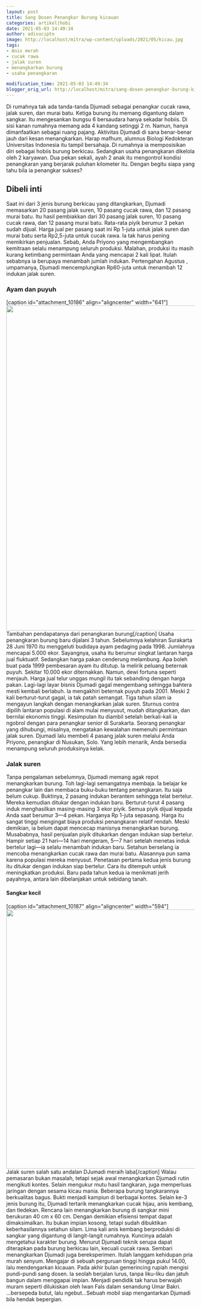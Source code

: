 ```yaml
---
layout: post
title: Sang Dosen Penangkar Burung kicauan
categories: artikel|hobi
date: 2021-05-03 14:49:34
author: adisucipto
image: http://localhost/mitra/wp-content/uploads/2021/05/kicau.jpg
tags:
- Anis merah
- cucak rawa
- jalak suren
- menangkarkan burung
- usaha penangkaran

modification_time: 2021-05-03 14:49:34
blogger_orig_url: http://localhost/mitra/sang-dosen-penangkar-burung-kicauan.html
---
```


Di rumahnya tak ada tanda-tanda Djumadi sebagai penangkar cucak rawa, jalak suren, dan murai batu. Ketiga burung itu memang digantung dalam sangkar. Itu mengesankan bungsu 6 bersaudara hanya sekadar hobiis. Di sisi kanan rumahnya memang ada 4 kandang setinggi 2 m. Namun, hanya dimanfaatkan sebagai ruang pajang. Aktivitas Djumadi di sana benar-benar jauh dari kesan menangkarkan.
Harap mafhum, alumnus Biologi Kedokteran Universitas Indonesia itu tampil bersahaja. Di rumahnya ia memposisikan diri sebagai hobiis burung berkicau. Sedangkan usaha penangkaran dikelola oleh 2 karyawan. Dua pekan sekali, ayah 2 anak itu mengontrol kondisi penangkaran yang berjarak puluhan kilometer itu. Dengan begitu siapa yang tahu bila ia penangkar sukses?
<h2 id="Dibeli">Dibeli inti</h2>
Saat ini dari 3 jenis burung berkicau yang ditangkarkan, Djumadi memasarkan 20 pasang jalak suren, 10 pasang cucak rawa, dan 12 pasang murai batu. Itu hasil pembiakkan dari 30 pasang jalak suren, 10 pasang cucak rawa, dan 12 pasang murai batu. Rata-rata piyik berumur 3 pekan sudah dijual. Harga jual per pasang saat ini Rp 1-juta untuk jalak suren dan murai batu serta Rp2,5-juta untuk cucak rawa.
Ia tak harus pening memikirkan penjualan. Sebab, Anda Priyono yang mengembangkan kemitraan selalu menampung seluruh produksi. Malahan, produksi itu masih kurang ketimbang permintaan Anda yang mencapai 2 kali lipat. Itulah sebabnya ia berupaya menambah jumlah indukan. Pertengahan Agustus , umpamanya, Djumadi mencemplungkan Rp60-juta untuk menambah 12 indukan jalak suren.
<h3 id="puyuh">Ayam dan puyuh</h3>
[caption id="attachment_10186" align="aligncenter" width="641"]<a href="http://127.0.0.1/mitra/wp-content/uploads/2021/05/gacor.jpg"><img class="wp-image-10186 size-full" src="http://127.0.0.1/mitra/wp-content/uploads/2021/05/gacor.jpg" alt="" width="641" height="867" /></a> Tambahan pendapatanya dari penangkaran burung[/caption]
Usaha penangkaran burung baru dijalani 3 tahun. Sebelumnya kelahiran Surakarta 28 Juni 1970 itu menggeluti budidaya ayam pedaging pada 1998. Jumlahnya mencapai 5.000 ekor. Sayangnya, usaha itu berumur singkat lantaran harga jual fluktuatif. Sedangkan harga pakan cenderung melambung. Apa boleh buat pada 1999 pembesaran ayam itu ditutup.
Ia melirik peluang beternak puyuh. Sekitar 10.000 ekor diternakkan. Namun, dewi fortuna seperti menjauh. Harga jual telur unggas mungil itu tak sebanding dengan harga pakan. Lagi-lagi layar bisnis Djumadi gagal mengembang sehingga bahtera mesti kembali berlabuh. Ia mengakhiri beternak puyuh pada 2001.
Meski 2 kali berturut-turut gagal, ia tak patah semangat. Tiga tahun silam ia mengayun langkah dengan menangkarkan jalak suren. Sturnus contra dipilih lantaran populasi di alam mulai menyusut, mudah ditangkarkan, dan bernilai ekonomis tinggi. Kesimpulan itu diambil setelah berkali-kali ia ngobrol dengan para penangkar senior di Surakarta.
Seorang penangkar yang dihubungi, misalnya, mengatakan kewalahan memenuhi permintaan jalak suren. Djumadi lalu membeli 4 pasang jalak suren melalui Anda Priyono, penangkar di Nusukan, Solo. Yang lebih menarik, Anda bersedia menampung seluruh produksinya kelak.
<h3 id="suren">Jalak suren</h3>
Tanpa pengalaman sebelumnya, Djumadi memang agak repot menangkarkan burung. Toh lagi-lagi semangatnya membaja. Ia belajar ke penangkar lain dan membaca buku-buku tentang penangkaran. Itu saja belum cukup. Buktinya, 2 pasang indukan berantem sehingga telat bertelur. Mereka kemudian ditukar dengan indukan baru. Berturut-turut 4 pasang induk menghasilkan masing-masing 3 ekor piyik.
Semua piyik dijual kepada Anda saat berumur 3—4 pekan. Harganya Rp 1-juta sepasang. Harga itu sangat tinggi mengingat biaya produksi penangkaran relatif rendah. Meski demikian, ia belum dapat mencecap manisnya menangkarkan burung. Musababnya, hasil penjualan piyik ditukarkan dengan indukan siap bertelur. Hampir setiap 21 hari—14 hari mengeram, 5—7 hari setelah menetas induk bertelur lagi—ia selalu menambah indukan baru.
Setahun berselang ia mencoba menangkarkan cucak rawa dan murai batu. Alasannya pun sama karena populasi mereka menyusut. Penetasan pertama kedua jenis burung itu ditukar dengan indukan siap bertelur. Cara itu ditempuh untuk meningkatkan produksi. Baru pada tahun kedua ia menikmati jerih payahnya, antara lain dibelanjakan untuk sebidang tanah.
<h4 id="Sangkar">Sangkar kecil</h4>
[caption id="attachment_10187" align="aligncenter" width="594"]<a href="http://127.0.0.1/mitra/wp-content/uploads/2021/05/jalak.jpg"><img class="wp-image-10187 size-full" src="http://127.0.0.1/mitra/wp-content/uploads/2021/05/jalak.jpg" alt="" width="594" height="691" /></a> Jalak suren salah satu andalan DJumadi meraih laba[/caption]
Walau pemasaran bukan masalah, tetapi sejak awal menangkarkan Djumadi rutin mengikuti kontes. Selain mengukur mutu hasil tangkaran, juga memperluas jaringan dengan sesama kicau mania. Beberapa burung tangkarannya berkualitas bagus. Bukti menjadi kampiun di berbagai kontes. Selain ke-3 jenis burung itu, Djumadi tertarik menangkarkan cucak hijau, anis kembang, dan tledekan.
Rencana lain menangkarkan burung di sangkar mini berukuran 40 cm x 60 cm. Dengan demikian efisiensi tempat dapat dimaksimalkan. Itu bukan impian kosong, tetapi sudah dibuktikan keberhasilannya setahun silam. Lima kali anis kembang berproduksi di sangkar yang digantung di langit-langit rumahnya. Kuncinya adalah mengetahui karakter burung.
Menurut Djumadi teknik serupa dapat diterapkan pada burung berkicau lain, kecuali cucak rawa. Sembari menangkarkan Djumadi juga bereksperimen. Itulah langgam kehidupan pria murah senyum. Mengajar di sebuah perguruan tinggi hingga pukul 14.00, lalu mendengarkan kicauan.
Pada akhir bulan gemerincing rupiah mengisi pundi-pundi sang dosen. Ia seolah berjalan lurus, tanpa liku-liku dan jatuh bangun dalam menggapai impian. Menjadi pendidik tak harus berwajah muram seperti dilukiskan oleh Iwan Fals dalam senandung Umar Bakri. ...bersepeda butut, lalu ngebut...Sebuah mobil siap mengantarkan Djumadi bila hendak bepergian.

